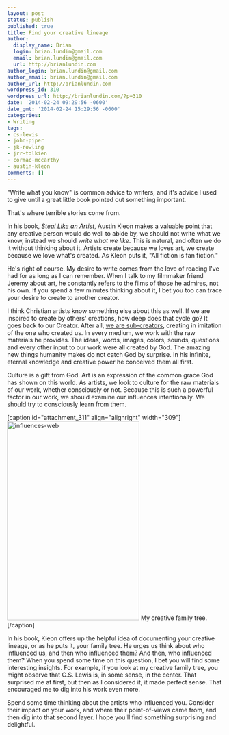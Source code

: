 ```yaml
---
layout: post
status: publish
published: true
title: Find your creative lineage
author:
  display_name: Brian
  login: brian.lundin@gmail.com
  email: brian.lundin@gmail.com
  url: http://brianlundin.com
author_login: brian.lundin@gmail.com
author_email: brian.lundin@gmail.com
author_url: http://brianlundin.com
wordpress_id: 310
wordpress_url: http://brianlundin.com/?p=310
date: '2014-02-24 09:29:56 -0600'
date_gmt: '2014-02-24 15:29:56 -0600'
categories:
- Writing
tags:
- cs-lewis
- john-piper
- jk-rowling
- jrr-tolkien
- cormac-mccarthy
- austin-kleon
comments: []
---
```

<p>"Write what you know" is common advice to writers, and it's advice I used to give until a great little book pointed out something important.</p>
<p>That's where terrible stories come from.</p>
<p>In his book, <a href="http://www.amazon.com/gp/product/B0074QGGK6/ref=as_li_ss_tl?ie=UTF8&amp;camp=1789&amp;creative=390957&amp;creativeASIN=B0074QGGK6&amp;linkCode=as2&amp;tag=blundin-20"><em>Steal Like an Artist</em></a>, Austin Kleon makes a valuable point that any creative person would do well to abide by, we should not write what we know, instead we should <em>write what we like</em>. This is natural, and often we do it without thinking about it. Artists create because we loves art, we create because we love what's created. As Kleon puts it, "All fiction is fan fiction."</p>
<p>He's right of course. My desire to write comes from the love of reading I've had for as long as I can remember. When I talk to my filmmaker friend Jeremy about art, he constantly refers to the films of those he admires, not his own. If you spend a few minutes thinking about it, I bet you too can trace your desire to create to another creator.</p>
<p>I think Christian artists know something else about this as well. If we are inspired to create by others' creations, how deep does that cycle go? It goes back to our Creator. After all, <a href="http://www.sdsmith.net/2007/10/27/tolkien-on-writing-as-sub-creation/">we are sub-creators</a>, creating in imitation of the one who created us. In every medium, we work with the raw materials he provides. The ideas, words, images, colors, sounds, questions and every other input to our work were all created by God. The amazing new things humanity makes do not catch God by surprise. In his infinite, eternal knowledge and creative power he conceived them all first.</p>
<p>Culture is a gift from God. Art is an expression of the common grace God has shown on this world. As artists, we look to culture for the raw materials of our work, whether consciously or not. Because this is such a powerful factor in our work, we should examine our influences intentionally. We should try to consciously learn from them.</p>
<p>[caption id="attachment_311" align="alignright" width="309"]<a href="http://brianlundin.com/wp-content/uploads/2014/02/influences-web.jpg"><img class="size-full wp-image-311" alt="influences-web" src="http://brianlundin.com/wp-content/uploads/2014/02/influences-web.jpg" width="309" height="465" /></a> My creative family tree.[/caption]</p>
<p>In his book, Kleon offers up the helpful idea of documenting your creative lineage, or as he puts it, your family tree. He urges us think about who influenced us, and then who influenced them? And then, who influenced them? When you spend some time on this question, I bet you will find some interesting insights. For example, if you look at my creative family tree, you might observe that C.S. Lewis is, in some sense, in the center. That surprised me at first, but then as I considered it, it made perfect sense. That encouraged me to dig into his work even more.</p>
<p>Spend some time thinking about the artists who influenced you. Consider their impact on your work, and where their point-of-views came from, and then dig into that second layer. I hope you'll find something surprising and delightful.</p>
